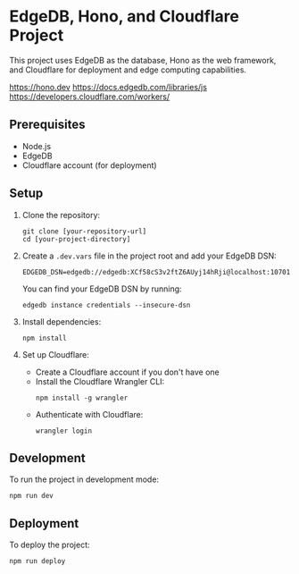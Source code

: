 # EdgeDB, Hono, and Cloudflare Project

This project uses EdgeDB as the database, Hono as the web framework, and Cloudflare for deployment and edge computing capabilities.

https://hono.dev
https://docs.edgedb.com/libraries/js
https://developers.cloudflare.com/workers/

## Prerequisites

- Node.js
- EdgeDB 
- Cloudflare account (for deployment)

## Setup

1. Clone the repository:
   ```
   git clone [your-repository-url]
   cd [your-project-directory]
   ```

2. Create a `.dev.vars` file in the project root and add your EdgeDB DSN:
   ```
   EDGEDB_DSN=edgedb://edgedb:XCf58cS3v2ftZ6AUyj14hRji@localhost:10701/main
   ```

   You can find your EdgeDB DSN by running:
   ```
   edgedb instance credentials --insecure-dsn
   ```

3. Install dependencies:
   ```
   npm install
   ```

4. Set up Cloudflare:
   - Create a Cloudflare account if you don't have one
   - Install the Cloudflare Wrangler CLI:
     ```
     npm install -g wrangler
     ```
   - Authenticate with Cloudflare:
     ```
     wrangler login
     ```

## Development

To run the project in development mode:

```
npm run dev
```

## Deployment

To deploy the project:

```
npm run deploy
```
